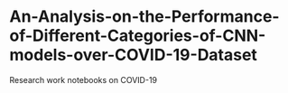 # An-Analysis-on-the-Performance-of-Different-Categories-of-CNN-models-over-COVID-19-Dataset
Research work notebooks on COVID-19
